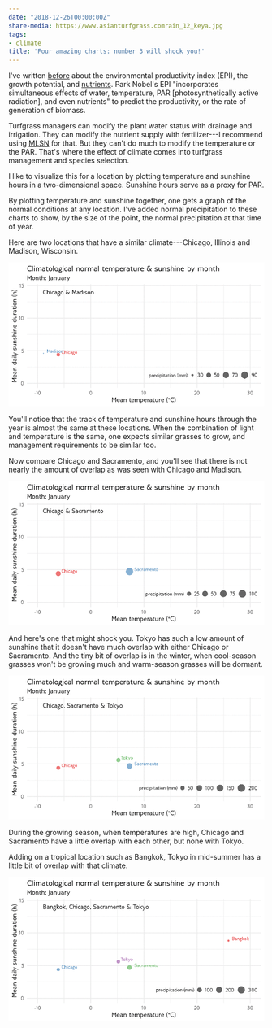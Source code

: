 ```yaml
---
date: "2018-12-26T00:00:00Z"
share-media: https://www.asianturfgrass.comrain_12_keya.jpg
tags:
- climate
title: 'Four amazing charts: number 3 will shock you!'
---
```


I've written [before](https://www.asianturfgrass.com/2017-09-01-gp-explained-photos/) about the environmental productivity index (EPI), the growth potential, and [nutrients](https://www.asianturfgrass.com/tags/#fertilizer). Park Nobel's EPI "incorporates simultaneous effects of water, temperature, PAR [photosynthetically active radiation], and even nutrients" to predict the productivity, or the rate of generation of biomass.

Turfgrass managers can modify the plant water status with drainage and irrigation. They can modify the nutrient supply with fertilizer---I recommend using [MLSN](https://www.asianturfgrass.com/tags/#mlsn) for that. But they can't do much to modify the temperature or the PAR. That's where the effect of climate comes into turfgrass management and species selection.

I like to visualize this for a location by plotting temperature and sunshine hours in a two-dimensional space. Sunshine hours serve as a proxy for PAR. 

By plotting temperature and sunshine together, one gets a graph of the normal conditions at any location. I've added normal precipitation to these charts to show, by the size of the point, the normal precipitation at that time of year.

Here are two locations that have a similar climate---Chicago, Illinois and Madison, Wisconsin.

![animated chicago and madison](chi_mad.gif)

You'll notice that the track of temperature and sunshine hours through the year is almost the same at these locations. When the combination of light and temperature is the same, one expects similar grasses to grow, and management requirements to be similar too.

Now compare Chicago and Sacramento, and you'll see that there is not nearly the amount of overlap as was seen with Chicago and Madison.

![animated chicago and sacramento](chi_sac.gif)

And here's one that might shock you. Tokyo has such a low amount of sunshine that it doesn't have much overlap with either Chicago or Sacramento. And the tiny bit of overlap is in the winter, when cool-season grasses won't be growing much and warm-season grasses will be dormant.

![animated chicago, sacramento, and tokyo](chi_sac_tyo.gif)

During the growing season, when temperatures are high, Chicago and Sacramento have a little overlap with each other, but none with Tokyo.

Adding on a tropical location such as Bangkok, Tokyo in mid-summer has a little bit of overlap with that climate.

![animated chicago, sacramento, tokyo, and bangkok](bkk_chi_sac_tyo.gif)

